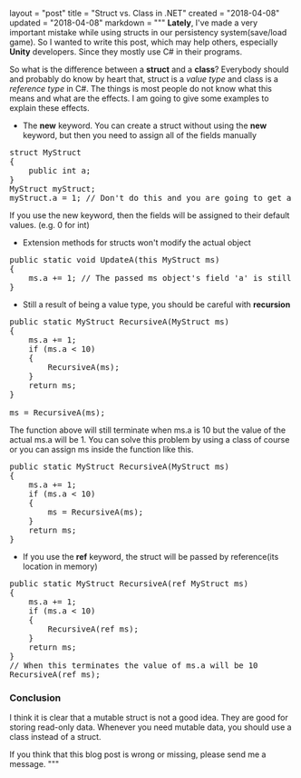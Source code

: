layout = "post"
title = "Struct vs. Class in .NET"
created = "2018-04-08"
updated = "2018-04-08"
markdown = """
**Lately**, I've made a very important mistake while using structs in our persistency system(save/load game).
So I wanted to write this post, which may help others, especially **Unity** developers. Since they mostly use C#
in their programs.

So what is the difference between a **struct** and a **class**?
Everybody should and probably do know by heart that, struct is a *value type* and class is a *reference type* in C#.
The things is most people do not know what this means and what are the effects.
I am going to give some examples to explain these effects.

* The **new** keyword. You can create a struct without using the **new** keyword, but then you need to assign all of the fields manually
<pre class="prettyprint linenums">
struct MyStruct
{
	public int a;
}
MyStruct myStruct;
myStruct.a = 1; // Don't do this and you are going to get a compile error
</pre>

If you use the new keyword, then the fields will be assigned to their default values. (e.g. 0 for int)

* Extension methods for structs won't modify the actual object
<pre class="prettyprint linenums">
public static void UpdateA(this MyStruct ms)
{
	ms.a += 1; // The passed ms object's field 'a' is still 1, remember pass by value
}
</pre>

* Still a result of being a value type, you should be careful with **recursion**
<pre class="prettyprint linenums">
public static MyStruct RecursiveA(MyStruct ms)  
{  
	ms.a += 1;
	if (ms.a < 10)
	{
		RecursiveA(ms);
	}
	return ms;
}

ms = RecursiveA(ms);
</pre>

The function above will still terminate when ms.a is 10 but the value of the actual ms.a will be 1.
You can solve this problem by using a class of course or you can assign ms inside the function like this.

<pre class="prettyprint linenums">
public static MyStruct RecursiveA(MyStruct ms)  
{  
	ms.a += 1;
	if (ms.a < 10)
	{
		ms = RecursiveA(ms);
	}
	return ms;
}
</pre>

* If you use the **ref** keyword, the struct will be passed by reference(its location in memory)
<pre class="prettyprint linenums">
public static MyStruct RecursiveA(ref MyStruct ms)  
{  
	ms.a += 1;
	if (ms.a < 10)
	{
		RecursiveA(ref ms);
	}
	return ms;
}
// When this terminates the value of ms.a will be 10
RecursiveA(ref ms);
</pre>

### Conclusion

I think it is clear that a mutable struct is not a good idea. They are good for storing read-only data. Whenever you need mutable data, you should use a class instead of a struct.

If you think that this blog post is wrong or missing, please send me a message.
"""
